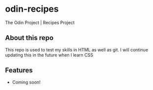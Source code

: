 # odin-recipes
The Odin Project | Recipes Project

## About this repo

This repo is used to test my skills in HTML as well as git. I will continue updating this in the future when I learn CSS

## Features

- Coming soon!